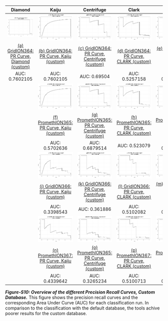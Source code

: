 |   Diamond |   Kaiju |  Centrifuge  |  Clark  |  Kraken2  | 
|:--:|:--:|:--:|:---:|:--:|
|![(a) GridION364: PR Curve, Diamond (custom)](../../stats/pics/prc/gridion364_custom.diamond.prc.jpeg)|![(b) GridION364: PR Curve, Kaiju (custom)](../../stats/pics/prc/gridion364_custom.kaiju.prc.jpeg)|![(c) GridION364: PR Curve, Centrifuge (custom)](../../stats/pics/prc/gridion364_custom.centrifuge.prc.jpeg)|![(d) GridION364: PR Curve, CLARK (custom)](../../stats/pics/prc/gridion364_custom.clark.prc.jpeg)|![(e) GridION364: PR Curve, Kraken2 (custom)](../../stats/pics/prc/gridion364_custom.kraken2.prc.jpeg)|
|[(a) GridION364: PR Curve, Diamond (custom)](../../stats/pics/prc/gridion364_custom.diamond.prc.jpeg)|[(b) GridION364: PR Curve, Kaiju (custom)](../../stats/pics/prc/gridion364_custom.kaiju.prc.jpeg)|[(c) GridION364: PR Curve, Centrifuge (custom)](../../stats/pics/prc/gridion364_custom.centrifuge.prc.jpeg)|[(d) GridION364: PR Curve, CLARK (custom)](../../stats/pics/prc/gridion364_custom.clark.prc.jpeg)|[(e) GridION364: PR Curve, Kraken2 (custom)](../../stats/pics/prc/gridion364_custom.kraken2.prc.jpeg)|
| AUC: 0.7602105 | AUC: 0.7602105| AUC: 0.69504 |AUC: 0.5257158 | AUC: 0.8988399 | 
||![(f) PromethION365: PR Curve, Kaiju (custom)](../../stats/pics/prc/promethion365_custom.kaiju.prc.jpeg)|![(g) PromethION365: PR Curve, Centrifuge (custom)](../../stats/pics/prc/promethion365_custom.centrifuge.prc.jpeg)|![(h) PromethION365: PR Curve, CLARK (custom)](../../stats/pics/prc/promethion365_custom.clark.prc.jpeg)|![(i) PromethION365: PR Curve, Kraken2 (custom)](../../stats/pics/prc/promethion365_custom.kraken2.prc.jpeg)|
||[(f) PromethION365: PR Curve, Kaiju (custom)](../../stats/pics/prc/promethion365_custom.kaiju.prc.jpeg)|[(g) PromethION365: PR Curve, Centrifuge (custom)](../../stats/pics/prc/promethion365_custom.centrifuge.prc.jpeg)|[(h) PromethION365: PR Curve, CLARK (custom)](../../stats/pics/prc/promethion365_custom.clark.prc.jpeg)|[(i) PromethION365: PR Curve, Kraken2 (custom)](../../stats/pics/prc/promethion365_custom.kraken2.prc.jpeg)|
|| AUC: 0.5702636 | AUC: 0.6879514| AUC: 0.523079 | AUC: 0.8700717 |
||![(j) GridION366: PR Curve, Kaiju (custom)](../../stats/pics/prc/gridion366_custom.kaiju.prc.jpeg)|![(k) GridION366: PR Curve, Centrifuge (custom)](../../stats/pics/prc/gridion366_custom.centrifuge.prc.jpeg)|![(l) GridION366: PR Curve, CLARK (custom)](../../stats/pics/prc/gridion366_custom.clark.prc.jpeg)|![(m) GridION366: PR Curve, Kraken2 (custom)](../../stats/pics/prc/gridion366_custom.kraken2.prc.jpeg)|
||[(j) GridION366: PR Curve, Kaiju (custom)](../../stats/pics/prc/gridion366_custom.kaiju.prc.jpeg)|[(k) GridION366: PR Curve, Centrifuge (custom)](../../stats/pics/prc/gridion366_custom.centrifuge.prc.jpeg)|[(l) GridION366: PR Curve, CLARK (custom)](../../stats/pics/prc/gridion366_custom.clark.prc.jpeg)|[(m) GridION366: PR Curve, Kraken2 (custom)](../../stats/pics/prc/gridion366_custom.kraken2.prc.jpeg)|
| | AUC: 0.3398543|  AUC: 0.361886  |AUC: 0.5102082 | AUC: 0.5979277 | 
||![(n) PromethION367: PR Curve, Kaiju (custom)](../../stats/pics/prc/promethion367_custom.kaiju.prc.jpeg)|![(o) PromethION365: PR Curve, Centrifuge (custom)](../../stats/pics/prc/promethion367_custom.centrifuge.prc.jpeg)|![(p) PromethION367: PR Curve, CLARK (custom)](../../stats/pics/prc/promethion367_custom.clark.prc.jpeg)|![(q) PromethION367: PR Curve, Kraken2 (custom)](../../stats/pics/prc/promethion367_custom.kraken2.prc.jpeg)|
||[(n) PromethION367: PR Curve, Kaiju (custom)](../../stats/pics/prc/promethion367_custom.kaiju.prc.jpeg)|[(o) PromethION365: PR Curve, Centrifuge (custom)](../../stats/pics/prc/promethion367_custom.centrifuge.prc.jpeg)|[(p) PromethION367: PR Curve, CLARK (custom)](../../stats/pics/prc/promethion367_custom.clark.prc.jpeg)|[(q) PromethION367: PR Curve, Kraken2 (custom)](../../stats/pics/prc/promethion367_custom.kraken2.prc.jpeg)|
| | AUC: 0.4339642  |AUC: 0.3265234 | AUC: 0.5100713 | AUC: 0.6200843|

***Figure-S10: Overview of the different Precision Recall Curves, Custom Database.*** This figure shows the precision recall curves and the corresponding Area Under Curve (AUC) for each classification run. In comparison to the classification with the default database, the tools achive poorer results for the custom database.